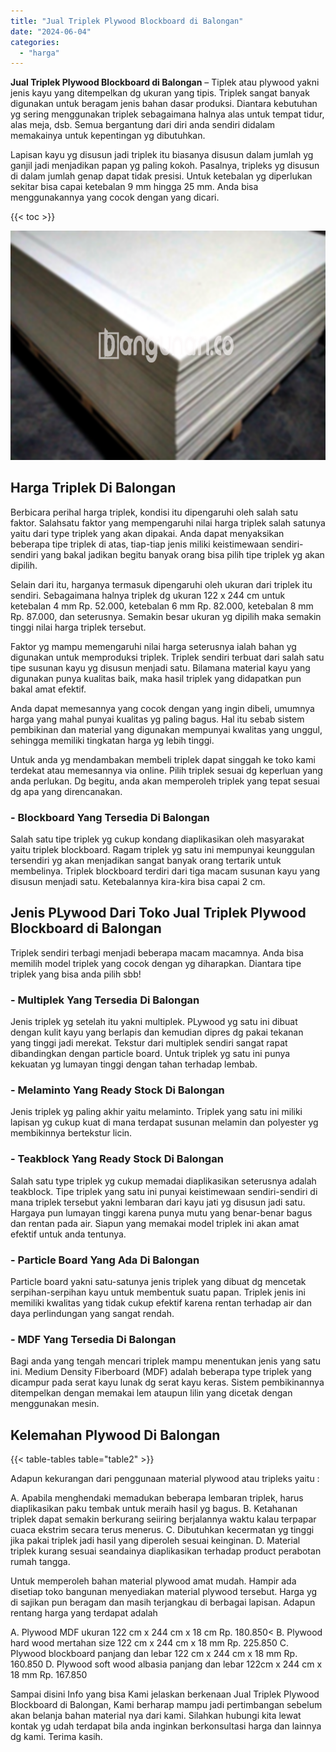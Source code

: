 ```yaml
---
title: "Jual Triplek Plywood Blockboard di Balongan"
date: "2024-06-04"
categories: 
  - "harga"
---
```


**Jual Triplek Plywood Blockboard di Balongan** – Tiplek atau plywood yakni jenis kayu yang ditempelkan dg ukuran yang tipis. Triplek sangat banyak digunakan untuk beragam jenis bahan dasar produksi. Diantara kebutuhan yg sering menggunakan triplek sebagaimana halnya alas untuk tempat tidur, alas meja, dsb. Semua bergantung dari diri anda sendiri didalam memakainya untuk kepentingan yg dibutuhkan.

Lapisan kayu yg disusun jadi triplek itu biasanya disusun dalam jumlah yg ganjil jadi menjadikan papan yg paling kokoh. Pasalnya, tripleks yg disusun di dalam jumlah genap dapat tidak presisi. Untuk ketebalan yg diperlukan sekitar bisa capai ketebalan 9 mm hingga 25 mm. Anda bisa menggunakannya yang cocok dengan yang dicari.

{{< toc >}}

![Jual Triplek Plywood Blockboard di Balongan](/images/jual-triplek-murah-01.png)

## Harga Triplek Di Balongan

Berbicara perihal harga triplek, kondisi itu dipengaruhi oleh salah satu faktor. Salahsatu faktor yang mempengaruhi nilai harga triplek salah satunya yaitu dari type triplek yang akan dipakai. Anda dapat menyaksikan beberapa tipe triplek di atas, tiap-tiap jenis miliki keistimewaan sendiri-sendiri yang bakal jadikan begitu banyak orang bisa pilih tipe triplek yg akan dipilih.

Selain dari itu, harganya termasuk dipengaruhi oleh ukuran dari triplek itu sendiri. Sebagaimana halnya triplek dg ukuran 122 x 244 cm untuk ketebalan 4 mm Rp. 52.000, ketebalan 6 mm Rp. 82.000, ketebalan 8 mm Rp. 87.000, dan seterusnya. Semakin besar ukuran yg dipilih maka semakin tinggi nilai harga triplek tersebut.

Faktor yg mampu memengaruhi nilai harga seterusnya ialah bahan yg digunakan untuk memproduksi triplek. Triplek sendiri terbuat dari salah satu tipe susunan kayu yg disusun menjadi satu. Bilamana material kayu yang digunakan punya kualitas baik, maka hasil triplek yang didapatkan pun bakal amat efektif.

Anda dapat memesannya yang cocok dengan yang ingin dibeli, umumnya harga yang mahal punyai kualitas yg paling bagus. Hal itu sebab sistem pembikinan dan material yang digunakan mempunyai kwalitas yang unggul, sehingga memiliki tingkatan harga yg lebih tinggi.

Untuk anda yg mendambakan membeli triplek dapat singgah ke toko kami terdekat atau memesannya via online. Pilih triplek sesuai dg keperluan yang anda perlukan. Dg begitu, anda akan memperoleh triplek yang tepat sesuai dg apa yang direncanakan.

### \- Blockboard Yang Tersedia Di Balongan

Salah satu tipe triplek yg cukup kondang diaplikasikan oleh masyarakat yaitu triplek blockboard. Ragam triplek yg satu ini mempunyai keunggulan tersendiri yg akan menjadikan sangat banyak orang tertarik untuk membelinya. Triplek blockboard terdiri dari tiga macam susunan kayu yang disusun menjadi satu. Ketebalannya kira-kira bisa capai 2 cm.

## Jenis PLywood Dari Toko Jual Triplek Plywood Blockboard di Balongan

Triplek sendiri terbagi menjadi beberapa macam macamnya. Anda bisa memilih model triplek yang cocok dengan yg diharapkan. Diantara tipe triplek yang bisa anda pilih sbb!

### \- Multiplek Yang Tersedia Di Balongan

Jenis triplek yg setelah itu yakni multiplek. PLywood yg satu ini dibuat dengan kulit kayu yang berlapis dan kemudian dipres dg pakai tekanan yang tinggi jadi merekat. Tekstur dari multiplek sendiri sangat rapat dibandingkan dengan particle board. Untuk triplek yg satu ini punya kekuatan yg lumayan tinggi dengan tahan terhadap lembab.

### \- Melaminto Yang Ready Stock Di Balongan

Jenis triplek yg paling akhir yaitu melaminto. Triplek yang satu ini miliki lapisan yg cukup kuat di mana terdapat susunan melamin dan polyester yg membikinnya bertekstur licin.

### \- Teakblock Yang Ready Stock Di Balongan

Salah satu type triplek yg cukup memadai diaplikasikan seterusnya adalah teakblock. Tipe triplek yang satu ini punyai keistimewaan sendiri-sendiri di mana triplek tersebut yakni lembaran dari kayu jati yg disusun jadi satu. Hargaya pun lumayan tinggi karena punya mutu yang benar-benar bagus dan rentan pada air. Siapun yang memakai model triplek ini akan amat efektif untuk anda tentunya.

### \- Particle Board Yang Ada Di Balongan

Particle board yakni satu-satunya jenis triplek yang dibuat dg mencetak serpihan-serpihan kayu untuk membentuk suatu papan. Triplek jenis ini memiliki kwalitas yang tidak cukup efektif karena rentan terhadap air dan daya perlindungan yang sangat rendah.

### \- MDF Yang Tersedia Di Balongan

Bagi anda yang tengah mencari triplek mampu menentukan jenis yang satu ini. Medium Density Fiberboard (MDF) adalah beberapa type triplek yang dicampur pada serat kayu lunak dg serat kayu keras. Sistem pembikinannya ditempelkan dengan memakai lem ataupun lilin yang dicetak dengan menggunakan mesin.

## Kelemahan Plywood Di Balongan

{{< table-tables table="table2" >}}

Adapun kekurangan dari penggunaan material plywood atau tripleks yaitu :

A. Apabila menghendaki memadukan beberapa lembaran triplek, harus diaplikasikan paku tembak untuk meraih hasil yg bagus. B. Ketahanan triplek dapat semakin berkurang seiiring berjalannya waktu kalau terpapar cuaca ekstrim secara terus menerus. C. Dibutuhkan kecermatan yg tinggi jika pakai triplek jadi hasil yang diperoleh sesuai keinginan. D. Material triplek kurang sesuai seandainya diaplikasikan terhadap product perabotan rumah tangga.

Untuk memperoleh bahan material plywood amat mudah. Hampir ada disetiap toko bangunan menyediakan material plywood tersebut. Harga yg di sajikan pun beragam dan masih terjangkau di berbagai lapisan. Adapun rentang harga yang terdapat adalah

A. Plywood MDF ukuran 122 cm x 244 cm x 18 cm Rp. 180.850< B. Plywood hard wood mertahan size 122 cm x 244 cm x 18 mm Rp. 225.850 C. Plywood blockboard panjang dan lebar 122 cm x 244 cm x 18 mm Rp. 160.850 D. Plywood soft wood albasia panjang dan lebar 122cm x 244 cm x 18 mm Rp. 167.850

Sampai disini Info yang bisa Kami jelaskan berkenaan Jual Triplek Plywood Blockboard di Balongan, Kami berharap mampu jadi pertimbangan sebelum akan belanja bahan material nya dari kami. Silahkan hubungi kita lewat kontak yg udah terdapat bila anda inginkan berkonsultasi harga dan lainnya dg kami. Terima kasih.

